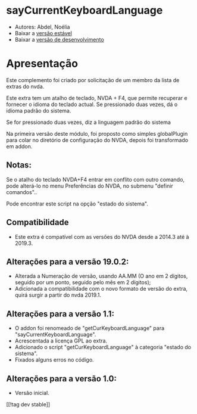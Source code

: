 # sayCurrentKeyboardLanguage #

* Autores: Abdel, Noélia
* Baixar a [versão estável][1]
* Baixar a [versão de desenvolvimento][2]

# Apresentação #

Este complemento foi criado por solicitação de um membro da lista de extras
do nvda.

Este extra tem um atalho de teclado, NVDA + F4, que permite recuperar e
fornecer o idioma do teclado actual. Se pressionado duas vezes, dá o idioma
padrão do sistema.

Se for pressionado duas vezes, diz a linguagem padrão do sistema

Na primeira versão deste módulo, foi proposto como simples globalPlugin para
colar no diretório de configuração do NVDA, depois foi transformado em
addon.

## Notas: ##

Se o atalho do teclado NVDA+F4 entrar em conflito com outro comando, pode
alterá-lo no menu Preferências do NVDA, no submenu "definir comandos"..

Pode encontrar este script na opção "estado do sistema".

## Compatibilidade ##

* Este extra é compatível com as versões do NVDA desde a 2014.3 até à
  2019.3.

## Alterações para a versão 19.0.2: ##

* Alterada a Numeração de versão, usando AA.MM (O ano em 2 dígitos, seguido
  por um ponto, seguido pelo mês em 2 dígitos);
* Adicionada a compatibilidade com o novo formato de versão do extra, quirá
  surgir a partir do nvda 2019.1.

## Alterações para a versão 1.1: ##

* O addon foi renomeado de "getCurKeyboardLanguage" para
  "sayCurrentKeyboardLanguage".
* Acrescentada a licença GPL ao extra.
* Adicionado o script "getCurKeyboardLanguage" à categoria "estado do
  sistema".
* Fixados alguns erros no código.

## Alterações para a versão 1.0: ##

* Versão inicial.

[[!tag dev stable]]

[1]: https://www.nvaccess.org/addonStore/legacy?file=ckbl

[2]: https://www.nvaccess.org/addonStore/legacy?file=ckbl-dev
